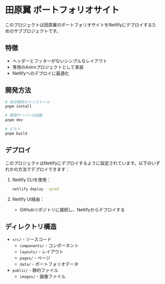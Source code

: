 # 田原翼 ポートフォリオサイト

このプロジェクトは田原翼のポートフォリオサイトをNetlifyにデプロイするためのサブプロジェクトです。

## 特徴

- ヘッダーとフッターがないシンプルなレイアウト
- 専用のAstroプロジェクトとして実装
- Netlifyへのデプロイに最適化

## 開発方法

```bash
# 依存関係のインストール
pnpm install

# 開発サーバーの起動
pnpm dev

# ビルド
pnpm build
```

## デプロイ

このプロジェクトはNetlifyにデプロイするように設定されています。以下のいずれかの方法でデプロイできます：

1. Netlify CLIを使用：
   ```bash
   netlify deploy --prod
   ```

2. Netlify UI経由：
   - GitHubリポジトリに接続し、Netlifyからデプロイする

## ディレクトリ構造

- `src/` - ソースコード
  - `components/` - コンポーネント
  - `layouts/` - レイアウト
  - `pages/` - ページ
  - `data/` - ポートフォリオデータ
- `public/` - 静的ファイル
  - `images/` - 画像ファイル